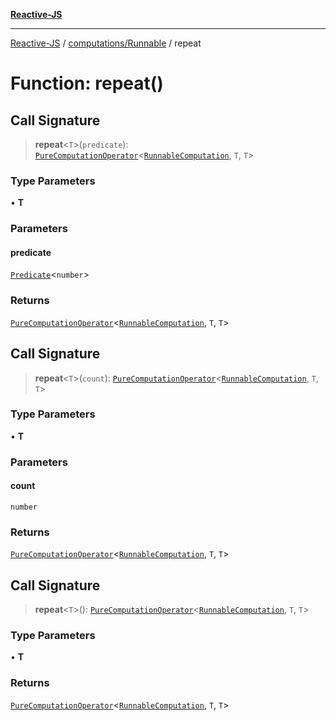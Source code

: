 [**Reactive-JS**](../../../README.md)

***

[Reactive-JS](../../../README.md) / [computations/Runnable](../README.md) / repeat

# Function: repeat()

## Call Signature

> **repeat**\<`T`\>(`predicate`): [`PureComputationOperator`](../../type-aliases/PureComputationOperator.md)\<[`RunnableComputation`](../interfaces/RunnableComputation.md), `T`, `T`\>

### Type Parameters

• **T**

### Parameters

#### predicate

[`Predicate`](../../../functions/type-aliases/Predicate.md)\<`number`\>

### Returns

[`PureComputationOperator`](../../type-aliases/PureComputationOperator.md)\<[`RunnableComputation`](../interfaces/RunnableComputation.md), `T`, `T`\>

## Call Signature

> **repeat**\<`T`\>(`count`): [`PureComputationOperator`](../../type-aliases/PureComputationOperator.md)\<[`RunnableComputation`](../interfaces/RunnableComputation.md), `T`, `T`\>

### Type Parameters

• **T**

### Parameters

#### count

`number`

### Returns

[`PureComputationOperator`](../../type-aliases/PureComputationOperator.md)\<[`RunnableComputation`](../interfaces/RunnableComputation.md), `T`, `T`\>

## Call Signature

> **repeat**\<`T`\>(): [`PureComputationOperator`](../../type-aliases/PureComputationOperator.md)\<[`RunnableComputation`](../interfaces/RunnableComputation.md), `T`, `T`\>

### Type Parameters

• **T**

### Returns

[`PureComputationOperator`](../../type-aliases/PureComputationOperator.md)\<[`RunnableComputation`](../interfaces/RunnableComputation.md), `T`, `T`\>
